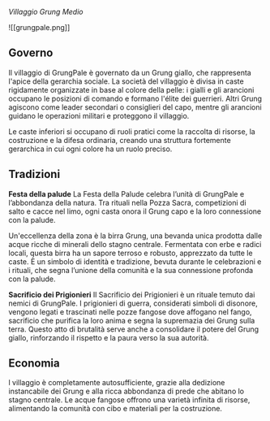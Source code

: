 *Villaggio Grung Medio*

![[grungpale.png]]
## Governo

Il villaggio di GrungPale è governato da un Grung giallo, che rappresenta l'apice della gerarchia sociale. La società del villaggio è divisa in caste rigidamente organizzate in base al colore della pelle: i gialli e gli arancioni occupano le posizioni di comando e formano l'élite dei guerrieri. Altri Grung agiscono come leader secondari o consiglieri del capo, mentre gli arancioni guidano le operazioni militari e proteggono il villaggio.

Le caste inferiori si occupano di ruoli pratici come la raccolta di risorse, la costruzione e la difesa ordinaria, creando una struttura fortemente gerarchica in cui ogni colore ha un ruolo preciso.

## Tradizioni

**Festa della palude**
La Festa della Palude celebra l’unità di GrungPale e l’abbondanza della natura. Tra rituali nella Pozza Sacra, competizioni di salto e cacce nel limo, ogni casta onora il Grung capo e la loro connessione con la palude.

Un'eccellenza della zona è la birra Grung, una bevanda unica prodotta dalle acque ricche di minerali dello stagno centrale. Fermentata con erbe e radici locali, questa birra ha un sapore terroso e robusto, apprezzato da tutte le caste. È un simbolo di identità e tradizione, bevuta durante le celebrazioni e i rituali, che segna l’unione della comunità e la sua connessione profonda con la palude.

**Sacrificio dei Prigionieri**
Il Sacrificio dei Prigionieri è un rituale temuto dai nemici di GrungPale. I prigionieri di guerra, considerati simboli di disonore, vengono legati e trascinati nelle pozze fangose dove affogano nel fango, sacrificio che purifica la loro anima e segna la supremazia dei Grung sulla terra. Questo atto di brutalità serve anche a consolidare il potere del Grung giallo, rinforzando il rispetto e la paura verso la sua autorità.

## Economia

l villaggio è completamente autosufficiente, grazie alla dedizione instancabile dei Grung e alla ricca abbondanza di prede che abitano lo stagno centrale. Le acque fangose offrono una varietà infinita di risorse, alimentando la comunità con cibo e materiali per la costruzione.


